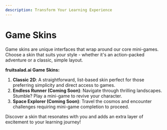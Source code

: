```yaml
---
description: Transform Your Learning Experience
---
```


# Game Skins

Game skins are unique interfaces that wrap around our core mini-games. Choose a skin that suits your style - whether it's an action-packed adventure or a classic, simple layout.

**fruitsalad.ai Game Skins:**

1. **Classic 2D**: A straightforward, list-based skin perfect for those preferring simplicity and direct access to games.
2. **Endless Runner (Coming Soon)**: Navigate through thrilling landscapes. Stumble? Play a mini-game to revive your character.
3. **Space Explorer (Coming Soon)**: Travel the cosmos and encounter challenges requiring mini-game completion to proceed.

Discover a skin that resonates with you and adds an extra layer of excitement to your learning journey!
